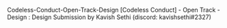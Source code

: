 Codeless-Conduct-Open-Track-Design
[Codeless Conduct] - Open Track - Design : Design Submission by Kavish Sethi (discord: kavishsethi#2327)
